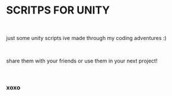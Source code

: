 <h1> SCRITPS FOR UNITY</h1>
<br>
<p>just some unity scripts ive made through my coding adventures :)</p>
<br>
<p>share them with your friends or use them in your next project!</p>
<br>
<h3>xoxo</h3>
